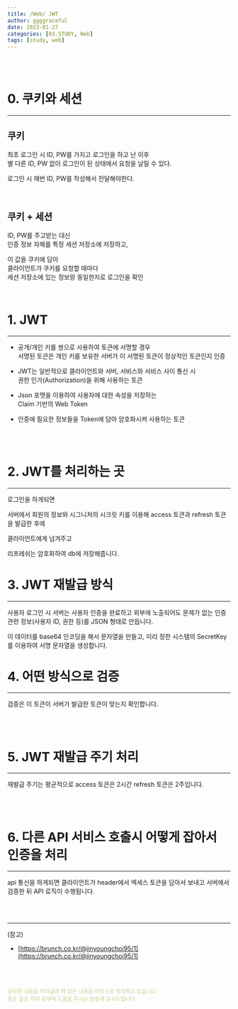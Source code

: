 ```yaml
---
title: /Web/ JWT
author: ggggraceful
date: 2023-01-27
categories: [03.STUDY, Web]
tags: [study, web]
---
```


<br/>
<br/>

# 0. 쿠키와 세션

---

## 쿠키

최초 로그인 시 ID, PW를 가지고 로그인을 하고 난 이후  
별 다른 ID, PW 없이 로그인이 된 상태에서 요청을 날릴 수 있다.  

로그인 시 매번 ID, PW를 작성해서 전달해야한다.

<br/>

## 쿠키 + 세션

ID, PW를 주고받는 대신  
인증 정보 자체를 특정 세션 저장소에 저장하고, 

이 값을 쿠키에 담아  
클라이언트가 쿠키를 요청할 때마다   
세션 저장소에 있는 정보랑 동일한지로 로그인을 확인

<br/>

# 1. JWT

---

- 공개/개인 키를 쌍으로 사용하여 토큰에 서명할 경우  
  서명된 토큰은 개인 키를 보유한 서버가 이 서명된 토큰이 정상적인 토큰인지 인증

- JWT는 일반적으로 클라이언트와 서버, 서비스와 서비스 사이 통신 시  
  권한 인가(Authorization)을 위해 사용하는 토큰

- Json 포맷을 이용하여 사용자에 대한 속성을 저장하는  
  Claim 기반의 Web Token

- 인증에 필요한 정보들을 Token에 담아 암호화시켜 사용하는 토큰

<br/>
<br/>

# 2. JWT를 처리하는 곳

---

로그인을 하게되면

서버에서 회원의 정보와 시그니처의 시크릿 키를 이용해
access 토큰과 refresh 토큰을 발급한 후에

클라이언트에게 넘겨주고

리프레쉬는 암호화하여 db에 저장해줍니다.

# 3. JWT 재발급 방식

---

사용자 로그인 시
서버는 사용자 인증을 완료하고
외부에 노출되어도 문제가 없는 인증관련 정보(사용자 ID, 권한 등)를
JSON 형태로 만듭니다.

이 데이터를 base64 인코딩을 해서 문자열을 만들고,
미리 정한 시스템의 SecretKey를 이용하여 서명 문자열을 생성합니다.


# 4. 어떤 방식으로 검증

---

검증은 이 토큰이 서버가 발급한 토큰이 맞는지 확인합니다.

<br/>
<br/>

# 5. JWT 재발급 주기 처리

---

재발급 주기는 평균적으로 access 토큰은 2시간 refresh 토큰은 2주입니다.

<br/>
<br/>

# 6. 다른 API 서비스 호출시 어떻게 잡아서 인증을 처리

---

api 통신을 하게되면
클라이언트가 header에서
엑세스 토큰을 담아서 보내고
서버에서 검증한 뒤
API 로직이 수행됩니다.

<br/>
<br/>

---

(참고)

- [https://brunch.co.kr/@jinyoungchoi95/1](https://brunch.co.kr/@jinyoungchoi95/1)

<br/>
<br/>

<span style="font-size: 12px; color:  #cbce91"> 공부한 내용을 여러글과 책 읽은 내용을 바탕으로 정리하고 있습니다.</span>  
<span style="font-size: 12px; color:  #cbce91"> 좋은 글로 저의 공부에 도움을 주시는 분들께 감사드립니다. </span>

<!--

❤️면접예상질문 ❤️

-->
